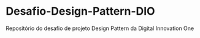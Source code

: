 # Desafio-Design-Pattern-DIO
Repositório do desafio de projeto Design Pattern da Digital Innovation One
